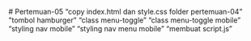 # Pertemuan-05
“copy index.html dan style.css folder pertemuan-04”
"tombol hamburger"
“class menu-toggle”
“class menu-toggle mobile”
“styling nav mobile”
“styling nav menu mobile”
“membuat script.js”